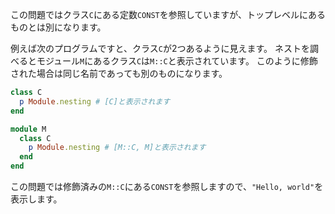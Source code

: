 この問題ではクラス`C`にある定数`CONST`を参照していますが、トップレベルにあるものとは別になります。

例えば次のプログラムですと、クラス`C`が2つあるように見えます。
ネストを調べるとモジュール`M`にあるクラス`C`は`M::C`と表示されています。
このように修飾された場合は同じ名前であっても別のものになります。

```ruby
class C
  p Module.nesting # [C]と表示されます
end

module M
  class C
    p Module.nesting # [M::C, M]と表示されます
  end
end
```

この問題では修飾済みの`M::C`にある`CONST`を参照しますので、`"Hello, world"`を表示します。
